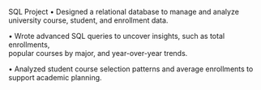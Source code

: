 SQL Project
•  Designed a relational database to manage and analyze university course, 
 student, and enrollment data. 
 
• Wrote advanced SQL queries to uncover insights, such as total enrollments,  
popular courses by major, and year-over-year trends. 
 
• Analyzed student course selection patterns and average enrollments to support academic planning. 

